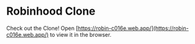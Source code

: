# Robinhood Clone


Check out the Clone!
Open [https://robin-c016e.web.app/](https://robin-c016e.web.app/) to view it in the browser.
